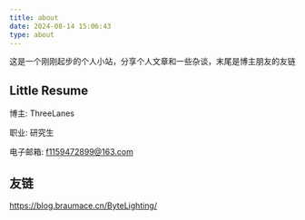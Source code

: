 ```yaml
---
title: about
date: 2024-08-14 15:06:43
type: about
---
```

这是一个刚刚起步的个人小站，分享个人文章和一些杂谈，末尾是博主朋友的友链

## **Little Resume**

博主: ThreeLanes

职业: 研究生

电子邮箱: f1159472899@163.com

## 友链

https://blog.braumace.cn/ByteLighting/